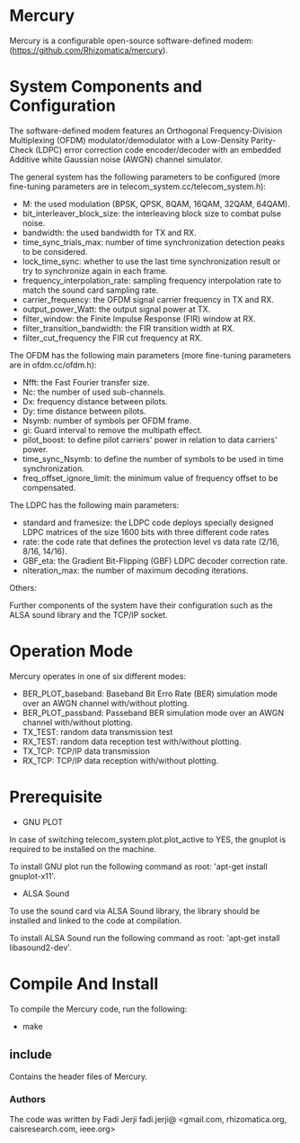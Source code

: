# Mercury

Mercury is a configurable open-source software-defined modem: (https://github.com/Rhizomatica/mercury).


# System Components and Configuration

The software-defined modem features an Orthogonal Frequency-Division Multiplexing (OFDM) modulator/demodulator with a Low-Density Parity-Check (LDPC) error correction code encoder/decoder with an embedded Additive white Gaussian noise (AWGN) channel simulator. 

 The general system has the following parameters to be configured (more fine-tuning parameters are in telecom_system.cc/telecom_system.h):

- M: the used modulation (BPSK, QPSK, 8QAM, 16QAM, 32QAM, 64QAM).
- bit_interleaver_block_size: the interleaving block size to combat pulse noise.
- bandwidth: the used bandwidth for TX and RX.
- time_sync_trials_max: number of time synchronization detection peaks to be considered.
- lock_time_sync: whether to use the last time synchronization result or try to synchronize again in each frame.
- frequency_interpolation_rate: sampling frequency interpolation rate to match the sound card sampling rate.
- carrier_frequency: the OFDM signal carrier frequency in TX and RX.
- output_power_Watt: the output signal power at TX.
- filter_window: the Finite Impulse Response (FIR) window at RX.
- filter_transition_bandwidth: the FIR transition width at RX.
- filter_cut_frequency the FIR cut frequency at RX.

The OFDM has the following main parameters (more fine-tuning parameters are in ofdm.cc/ofdm.h):

- Nfft: the Fast Fourier transfer size.
- Nc: the number of used sub-channels.
- Dx: frequency distance between pilots.
- Dy: time distance between pilots.
- Nsymb: number of symbols per OFDM frame.
- gi: Guard interval to remove the multipath effect.
- pilot_boost: to define pilot carriers' power in relation to data carriers' power.
- time_sync_Nsymb: to define the number of symbols to be used in time synchronization.
- freq_offset_ignore_limit: the minimum value of frequency offset to be compensated.


The LDPC has the following main parameters:

- standard and framesize: the LDPC code deploys specially designed LDPC matrices of the size 1600 bits with three different code rates
- rate: the code rate that defines the protection level vs data rate (2/16, 8/16, 14/16).
- GBF_eta: the Gradient Bit-Flipping (GBF) LDPC decoder correction rate.
- nIteration_max: the number of maximum decoding iterations.

Others:

Further components of the system have their configuration such as the ALSA sound library and the TCP/IP socket.



# Operation Mode

Mercury operates in one of six different modes:

- BER_PLOT_baseband: Baseband Bit Erro Rate (BER) simulation mode over an AWGN channel with/without plotting.
- BER_PLOT_passband: Passeband BER simulation mode over an AWGN channel with/without plotting.
- TX_TEST: random data transmission test
- RX_TEST: random data reception test with/without plotting.
- TX_TCP: TCP/IP data transmission
- RX_TCP: TCP/IP data reception with/without plotting.


# Prerequisite

* GNU PLOT

In case of switching  telecom_system.plot.plot_active to YES, the gnuplot is required to be installed on the machine.

To install GNU plot run the following command as root: 'apt-get install gnuplot-x11'.

* ALSA Sound

To use the sound card via ALSA Sound library, the library should be installed and linked to the code at compilation.

To install ALSA Sound run the following command as root: 'apt-get install libasound2-dev'.



# Compile And Install

To compile the Mercury code, run the following:

* make




## include

Contains the header files of Mercury.


### Authors

The code was written by Fadi Jerji fadi.jerji@ <gmail.com, rhizomatica.org, caisresearch.com, ieee.org>

